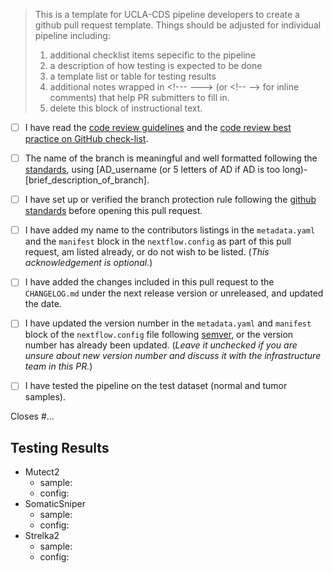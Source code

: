 > This is a template for UCLA-CDS pipeline developers to create a github pull request template. Things should be adjusted for individual pipeline including:
> 1. additional checklist items sepecific to the pipeline
> 2. a description of how testing is expected to be done
> 3. a template list or table for testing results
> 4. additional notes wrapped in \<!--- ---> (or \<!-- --\> for inline comments) that help PR submitters to fill in.
> 5. delete this block of instructional text.

<!--- Please read each of the following items and confirm by replacing the [ ] with a [X] --->

- [ ] I have read the [code review guidelines](https://confluence.mednet.ucla.edu/display/BOUTROSLAB/Code+Review+Guidelines) and the [code review best practice on GitHub check-list](https://confluence.mednet.ucla.edu/display/BOUTROSLAB/Code+Review+Best+Practice+on+GitHub+-+Check+List).

- [ ] The name of the branch is meaningful and well formatted following the [standards](https://confluence.mednet.ucla.edu/display/BOUTROSLAB/Code+Review+Best+Practice+on+GitHub+-+Check+List), using \[AD_username (or 5 letters of AD if AD is too long)-\[brief_description_of_branch].

- [ ] I have set up or verified the branch protection rule following the [github standards](https://confluence.mednet.ucla.edu/pages/viewpage.action?spaceKey=BOUTROSLAB&title=GitHub+Standards#GitHubStandards-Branchprotectionrule) before opening this pull request.

- [ ] I have added my name to the contributors listings in the
``metadata.yaml`` and the ``manifest`` block in the `nextflow.config` as part of this pull request, am listed
already, or do not wish to be listed. (*This acknowledgement is optional.*)

- [ ] I have added the changes included in this pull request to the `CHANGELOG.md` under the next release version or unreleased, and updated the date.

- [ ] I have updated the version number in the `metadata.yaml` and `manifest` block of the `nextflow.config` file following [semver](https://semver.org/), or the version number has already been updated. (*Leave it unchecked if you are unsure about new version number and discuss it with the infrastructure team in this PR.*)

- [ ] I have tested the pipeline on the test dataset (normal and tumor samples).

<!--- Briefly describe the changes included in this pull request and the paths to the test cases below
 !--- starting with 'Closes #...' if appropriate --->

Closes #...

## Testing Results

- Mutect2
    - sample:    <!-- test datasets -->
    - config:    <!-- path/to/xxx.config -->
- SomaticSniper
    - sample:    <!-- test datasets -->
    - config:    <!-- path/to/xxx.config -->  
- Strelka2
    - sample:    <!-- test datasets -->
    - config:    <!-- path/to/xxx.config -->  
